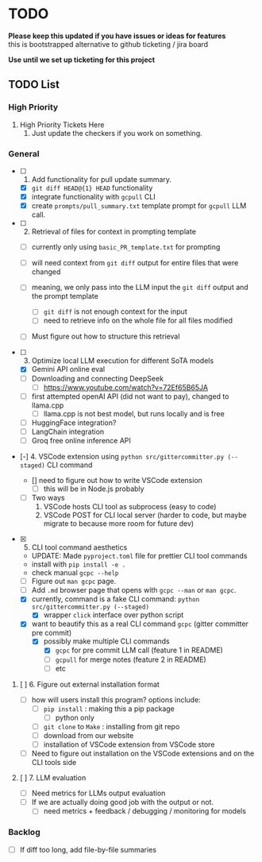 # TODO

**Please keep this updated if you have issues or ideas for features**  
this is bootstrapped alternative to github ticketing / jira board

**Use until we set up ticketing for this project**

## TODO List

### High Priority

1. High Priority Tickets Here
   1. Just update the checkers if you work on something.

### General

- [ ] 1. Add functionality for pull update summary.

  - [x] `git diff HEAD@{1} HEAD` functionality
  - [x] integrate functionality with `gcpull` CLI
  - [x] create `prompts/pull_summary.txt` template prompt for `gcpull` LLM call.

- [ ] 2. Retrieval of files for context in prompting template

  - [ ] currently only using `basic_PR_template.txt` for prompting
  - [ ] will need context from `git diff` output for entire files that were changed
  - [ ] meaning, we only pass into the LLM input the `git diff` output and the prompt template
    - [ ] `git diff` is not enough context for the input
    - [ ] need to retrieve info on the whole file for all files modified
  - [ ] Must figure out how to structure this retrieval
    

- [ ] 3. Optimize local LLM execution for different SoTA models

  - [x] Gemini API online eval
  - [ ] Downloading and connecting DeepSeek
    - [ ] https://www.youtube.com/watch?v=72Ef65B65JA
  - [ ] first attempted openAI API (did not want to pay), changed to llama.cpp
    - [ ] llama.cpp is not best model, but runs locally and is free
  - [ ] HuggingFace integration?
  - [ ] LangChain integration
  - [ ] Groq free online inference API

- [-] 4. VSCode extension using `python src/gittercommitter.py (--staged)` CLI command

  - [] need to figure out how to write VSCode extension
    - [ ] this will be in Node.js probably
  - [ ] Two ways
    1.  VSCode hosts CLI tool as subprocess (easy to code)
    2.  VSCode POST for CLI local server (harder to code, but maybe migrate to because more room for future dev)

- [x] 5. CLI tool command aesthetics
  - UPDATE: Made `pyproject.toml` file for prettier CLI tool commands
  - install with `pip install -e .`
  - check manual `gcpc --help`
  - [ ] Figure out `man gcpc` page.
  - [ ] Add `.md` browser page that opens with `gcpc --man` or `man gcpc`.
  - [x] currently, command is a fake CLI command: `python src/gittercommitter.py (--staged)`
    - [x] wrapper `click` interface over python script
  - [x] want to beautify this as a real CLI command `gcpc` (gitter committer pre commit)
    - [x] possibly make multiple CLI commands
      - [x] `gcpc` for pre commit LLM call (feature 1 in README)
      - [ ] `gcpull` for merge notes (feature 2 in README)
      - [ ] etc

1. [ ] 6. Figure out external installation format

   - [ ] how will users install this program? options include:
     - [ ] `pip install` : making this a pip package
       - [ ] python only
     - [ ] `git clone` to `Make` : installing from git repo
     - [ ] download from our website
     - [ ] installation of VSCode extension from VSCode store
   - [ ] Need to figure out installation on the VSCode extensions and on the CLI tools side

2. [ ] 7. LLM evaluation
   - [ ] Need metrics for LLMs output evaluation
   - [ ] If we are actually doing good job with the output or not.
     - [ ] need metrics + feedback / debugging / monitoring for models

### Backlog
- [ ] If diff too long, add file-by-file summaries
